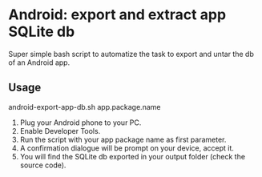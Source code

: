 # Android: export and extract app SQLite db

Super simple bash script to automatize the task to export and untar the db of an Android app.

## Usage

android-export-app-db.sh app.package.name


1. Plug your Android phone to your PC.
2. Enable Developer Tools.
3. Run the script with your app package name as first parameter.
4. A confirmation dialogue will be prompt on your device, accept it.
5. You will find the SQLite db exported in your output folder (check the source code).
